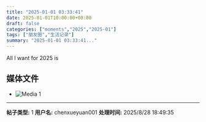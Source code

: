 ```yaml
---
title: "2025-01-01 03:33:41"
date: 2025-01-01T10:00:00+08:00
draft: false
categories: ["moments","2025","2025-01"]
tags: ["朋友圈","生活记录"]
summary: "2025-01-01 03:33:41..."
---
```


All I want for 2025 is

## 媒体文件

- ![Media 1](/Moments/photos/2025-01-01/202501010333410.jpg)

---

**帖子类型:** 1
**用户名:** chenxueyuan001
**处理时间:** 2025/8/28 18:49:35
